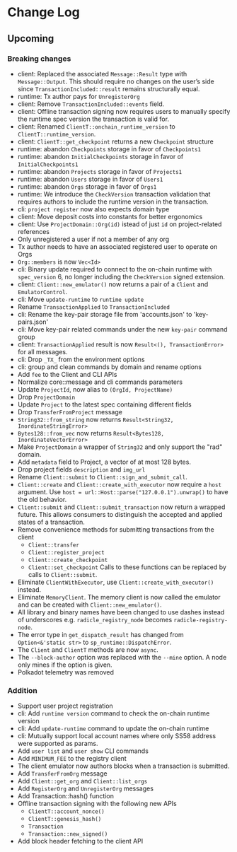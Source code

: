 Change Log
==========

Upcoming
--------

### Breaking changes

* client: Replaced the associated `Message::Result` type with `Message::Output`.
  This should require no changes on the user’s side since
  `TransactionIncluded::result` remains structurally equal.
* runtime: Tx author pays for `UnregisterOrg`
* client: Remove `TransactionIncluded::events` field.
* client: Offline transaction signing now requires users to manually specify the
  runtime spec version the transaction is valid for.
* client: Renamed `ClientT::onchain_runtime_version` to
  `ClientT::runtime_version`.
* client: `ClientT::get_checkpoint` returns a new `Checkpoint` structure
* runtime: abandon `Checkpoints` storage in favor of `Checkpoints1`
* runtime: abandon `InitialCheckpoints` storage in favor of `InitialCheckpoints1`
* runtime: abandon `Projects` storage in favor of `Projects1`
* runtime: abandon `Users` storage in favor of `Users1`
* runtime: abandon `Orgs` storage in favor of `Orgs1`
* runtime: We introduce the `CheckVersion` transaction validation that requires
  authors to include the runtime version in the transaction.
* cli: `project register` now also expects domain type
* client: Move deposit costs into constants for better ergonomics
* client: Use `ProjectDomain::Org(id)` istead of just `id` on project-related references
* Only unregistered a user if not a member of any org
* Tx author needs to have an associated registered user to operate on Orgs
* `Org::members` is now `Vec<Id>`
* cli: Binary update required to connect to the on-chain runtime with `spec_version` 6,
  no longer including the `CheckVersion` signed extension.
* client: `Client::new_emulator()` now returns a pair of a `Client` and
  `EmulatorControl`.
* cli: Move `update-runtime` to `runtime update`
* Rename `TransactionApplied` to `TransactionIncluded`
* cli: Rename the key-pair storage file from 'accounts.json' to 'key-pairs.json'
* cli: Move key-pair related commands under the new `key-pair` command group
* client: `TransactionApplied` result is now `Result<(), TransactionError>`
  for all messages.
* cli: Drop `_TX_` from the environment options
* cli: group and clean commands by domain and rename options
* Add `fee` to the Client and CLI APIs
* Normalize core::message and cli commands parameters
* Update `ProjectId`, now alias to `(OrgId, ProjectName)`
* Drop `ProjectDomain`
* Update `Project` to the latest spec containing different fields
* Drop `TransferFromProject` message
* `String32::from_string` now returns `Result<String32, InordinateStringError>`
* `Bytes128::from_vec` now returns `Result<Bytes128, InordinateVectorError>`
* Make `ProjectDomain` a wrapper of `String32` and only support the "rad" domain.
* Add `metadata` field to Project, a vector of at most 128 bytes.
* Drop project fields `description` and `img_url`
* Rename `Client::submit` to `Client::sign_and_submit_call`.
* `Client::create` and `Client::create_with_executor` now require a `host`
  argument. Use `host = url::Host::parse("127.0.0.1").unwrap()` to have the old
  behavior.
* `Client::submit` and  `Client::submit_transaction` now return a wrapped
  future. This allows consumers to distinguish the accepted and applied states
  of a transaction.
* Remove convenience methods for submitting transactions from the client
  - `Client::transfer`
  - `Client::register_project`
  - `Client::create_checkpoint`
  - `Client::set_checkpoint`
  Calls to these functions can be replaced by calls to `Client::submit`.
* Eliminate `ClientWithExecutor`, use `Client::create_with_executor()` instead.
* Eliminate `MemoryClient`. The memory client is now called the emulator and can
  be created with `Client::new_emulator()`.
* All library and binary names have been changed to use dashes instead of
  underscores e.g. `radicle_registry_node` becomes `radicle-registry-node`.
* The error type in `get_dispatch_result` has changed from
  `Option<&'static str>` to `sp_runtime::DispatchError`.
* The `Client` and `ClientT` methods are now `async`.
* The `--block-author` option was replaced with the `--mine` option. A node only
  mines if the option is given.
* Polkadot telemetry was removed

### Addition

* Support user project registration
* cli: Add `runtime version` command to check the on-chain runtime version
* cli: Add `update-runtime` command to update the on-chain runtime
* cli: Mutually support local account names where only SS58 address were
  supported as params.
* Add `user list` and `user show` CLI commands
* Add `MINIMUM_FEE` to the registry client
* The client emulator now authors blocks when a transaction is submitted.
* Add `TransferFromOrg` message
* Add `Client::get_org` and `Client::list_orgs`
* Add `RegisterOrg` and `UnregisterOrg` messages
* Add Transaction::hash() function
* Offline transaction signing with the following new APIs
  * `ClientT::account_nonce()`
  * `ClientT::genesis_hash()`
  * `Transaction`
  * `Transaction::new_signed()`
* Add block header fetching to the client API

